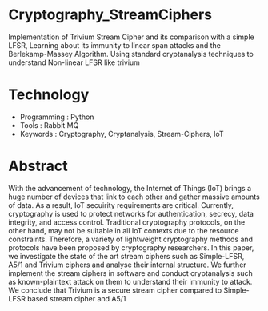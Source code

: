 # Cryptography_StreamCiphers
Implementation of Trivium Stream Cipher and its comparison with a simple LFSR, Learning about its immunity to linear span attacks and the Berlekamp-Massey Algorithm. Using standard cryptanalysis techniques to understand Non-linear LFSR like trivium

# Technology
* Programming : Python
* Tools : Rabbit MQ
* Keywords : Cryptography, Cryptanalysis, Stream-Ciphers, IoT

# Abstract
With the advancement of technology, the Internet of
Things (IoT) brings a huge number of devices that link to each
other and gather massive amounts of data. As a result, IoT secuirity 
requirements are critical. Currently, cryptography is used to
protect networks for authentication, secrecy, data integrity, and
access control. Traditional cryptography protocols, on the other
hand, may not be suitable in all IoT contexts due to the resource
constraints. Therefore, a variety of lightweight cryptography
methods and protocols have been proposed by cryptography
researchers. In this paper, we investigate the state of the art
stream ciphers such as Simple-LFSR, A5/1 and Trivium ciphers
and analyse their internal structure. We further implement the
stream ciphers in software and conduct cryptanalysis such as
known-plaintext attack on them to understand their immunity
to attack. We conclude that Trivium is a secure stream cipher
compared to Simple-LFSR based stream cipher and A5/1

